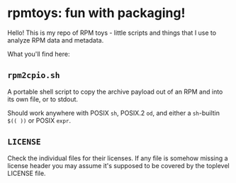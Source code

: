 # rpmtoys: fun with packaging!

Hello! This is my repo of RPM toys - little scripts and things that I use to
analyze RPM data and metadata.

What you'll find here:

## `rpm2cpio.sh`

A portable shell script to copy the archive payload out of an RPM and into its
own file, or to stdout.

Should work anywhere with POSIX `sh`, POSIX.2 `od`, and either a `sh`-builtin
`$(( ))` or POSIX `expr`.

## `LICENSE`

Check the individual files for their licenses. If any file is somehow missing
a license header you may assume it's supposed to be covered by the toplevel
LICENSE file.
